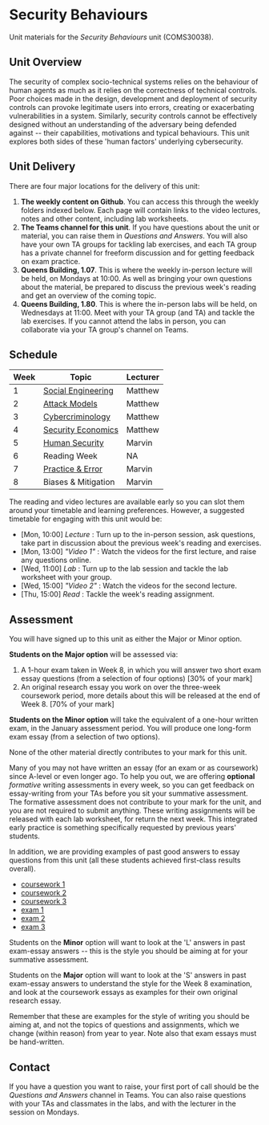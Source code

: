 # Security Behaviours

Unit materials for the _Security Behaviours_ unit (COMS30038).


## Unit Overview

The security of complex socio-technical systems relies on the behaviour of human agents as much as it relies on the correctness of technical controls. Poor choices made in the design, development and deployment of security controls can provoke legitimate users into errors, creating or exacerbating vulnerabilities in a system.  Similarly, security controls cannot be effectively designed without an understanding of the adversary being defended against -- their capabilities, motivations and typical behaviours. This unit explores both sides of these 'human factors' underlying cybersecurity.  


## Unit Delivery

There are four major locations for the delivery of this unit:

1. **The weekly content on Github**. You can access this through the weekly folders indexed below. Each page will contain links to the video lectures, notes and other content, including lab worksheets.
2. **The Teams channel for this unit**. If you have questions about the unit or material, you can raise them in _Questions and Answers_. You will also have your own TA groups for tackling lab exercises, and each TA group has a private channel for freeform discussion and for getting feedback on exam practice. 
3. **Queens Building, 1.07**. This is where the weekly in-person lecture will be held, on Mondays at 10:00. As well as bringing your own questions about the material, be prepared to discuss the previous week's reading and get an overview of the coming topic.
4. **Queens Building, 1.80**. This is where the in-person labs will be held, on Wednesdays at 11:00. Meet with your TA group (and TA) and tackle the lab exercises. If you cannot attend the labs in person, you can collaborate via your TA group's channel on Teams. 


## Schedule

| Week | Topic | Lecturer |
|------|-------|----------|
| 1 | [Social Engineering](./01-social_engineering/) | Matthew |
| 2 | [Attack Models](./02-threat_modelling/) | Matthew |
| 3 | [Cybercriminology](./03-cybercriminology) | Matthew |
| 4 | [Security Economics](./04-security_economics) | Matthew |
| 5 | [Human Security](./05-Human_security) | Marvin |
| 6 | Reading Week | NA |
| 7 | [Practice & Error](./07-Practice_&_Error)  | Marvin | 
| 8 | Biases & Mitigation | Marvin |


The reading and video lectures are available early so you can slot them around your timetable and learning preferences. However, a suggested timetable for engaging with this unit would be:

- [Mon, 10:00] _Lecture_ : Turn up to the in-person session, ask questions, take part in discussion about the previous week's reading and exercises.
- [Mon, 13:00] _"Video 1"_ : Watch the videos for the first lecture, and raise any questions online.
- [Wed, 11:00] _Lab_ : Turn up to the lab session and tackle the lab worksheet with your group.
- [Wed, 15:00] _"Video 2"_ : Watch the videos for the second lecture.
- [Thu, 15:00] _Read_ : Tackle the week's reading assignment.


## Assessment

You will have signed up to this unit as either the Major or Minor option.

**Students on the Major option** will be assessed via:

1. A 1-hour exam taken in Week 8, in which you will answer two short exam essay questions (from a selection of four options) [30% of your mark]
2. An original research essay you work on over the three-week coursework period, more details about this will be released at the end of Week 8. [70% of your mark]

**Students on the Minor option** will take the equivalent of a one-hour written exam, in the January assessment period. You will produce one long-form exam essay (from a selection of two options). 

None of the other material directly contributes to your mark for this unit.

Many of you may not have written an essay (for an exam or as coursework) since A-level or even longer ago. To help you out, we are offering **optional** _formative_ writing assessments in every week, so you can get feedback on essay-writing from your TAs before you sit your summative assessment. The formative assessment does not contribute to your mark for the unit, and you are not required to submit anything. These writing assignments will be released with each lab worksheet, for return the next week. This integrated early practice is something specifically requested by previous years' students. 

In addition, we are providing examples of past good answers to essay questions from this unit (all these students achieved first-class results overall).

- [coursework 1](./examples/essay1.pdf)
- [coursework 2](./examples/essay2.pdf)
- [coursework 3](./examples/essay3.pdf)
- [exam 1](./examples/exam1.pdf)
- [exam 2](./examples/exam2.pdf)
- [exam 3](./examples/exam3.pdf)

Students on the **Minor** option will want to look at the 'L' answers in past exam-essay answers -- this is the style you should be aiming at for your summative assessment.

Students on the **Major** option will want to look at the 'S' answers in past exam-essay answers to understand the style for the Week 8 examination, and look at the coursework essays as examples for their own original research essay. 

Remember that these are examples for the style of writing you should be aiming at, and not the topics of questions and assignments, which we change (within reason) from year to year. Note also that exam essays must be hand-written.


## Contact

If you have a question you want to raise, your first port of call should be the _Questions and Answers_ channel in Teams.
You can also raise questions with your TAs and classmates in the labs, and with the lecturer in the session on Mondays.

